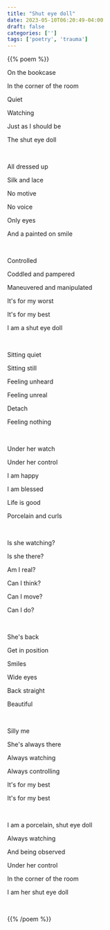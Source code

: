 ```yaml
---
title: "Shut eye doll"
date: 2023-05-10T06:20:49-04:00
draft: false
categories: ['']
tags: ['poetry', 'trauma']
---
```


{{% poem %}}
<br>

On the bookcase

In the corner of the room

Quiet

Watching

Just as I should be

The shut eye doll

<br>


All dressed up

Silk and lace 

No motive 

No voice

Only eyes

And a painted on smile




<br>

Controlled

Coddled and pampered

Maneuvered and manipulated

It's for my worst

It's for my best

I am a shut eye doll

<br>

Sitting quiet

Sitting still

Feeling unheard

Feeling unreal

Detach

Feeling nothing


<br> 

Under her watch

Under her control

I am happy

I am blessed

Life is good

Porcelain and curls




<br>

Is she watching?

Is she there?

Am I real?

Can I think?

Can I move?

Can I do?


<br>

She's back

Get in position

Smiles

Wide eyes

Back straight

Beautiful


<br>

Silly me

She's always there

Always watching

Always controlling

It's for my best

It's for my best


<br>

I am a porcelain, shut eye doll

Always watching

And being observed

Under her control

In the corner of the room

I am her shut eye doll


<br>



{{% /poem %}}



<br>




<!--

Quiet

On the shelf

Watching

No voice

Only eyes

I'm nothing without her 


<br>

"oh how cute!"

"do it again!"

"look at the camera!"

"make big eyes!"


attentive 

happy 

quiet

happy


smiles bright 

attentive 

happy 





<br>

But it's not just me 

there are others too

it was her before 

<br>



-->

